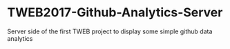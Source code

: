 # TWEB2017-Github-Analytics-Server
Server side of the first TWEB project to display some simple github data analytics
